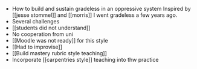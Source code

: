 - How to build and sustain gradeless in an oppressive system
  Inspired by [[jesse stommel]] and [[morris]] I went gradeless a few years ago.
- Several challenges
- [[students did not understand]]
- No cooperation from uni
- [[Moodle was not ready]] for this style
- [[Had to improvise]]
- [[Build mastery rubric style teaching]]
- Incorporate [[carpentries style]] teaching into thw practice
